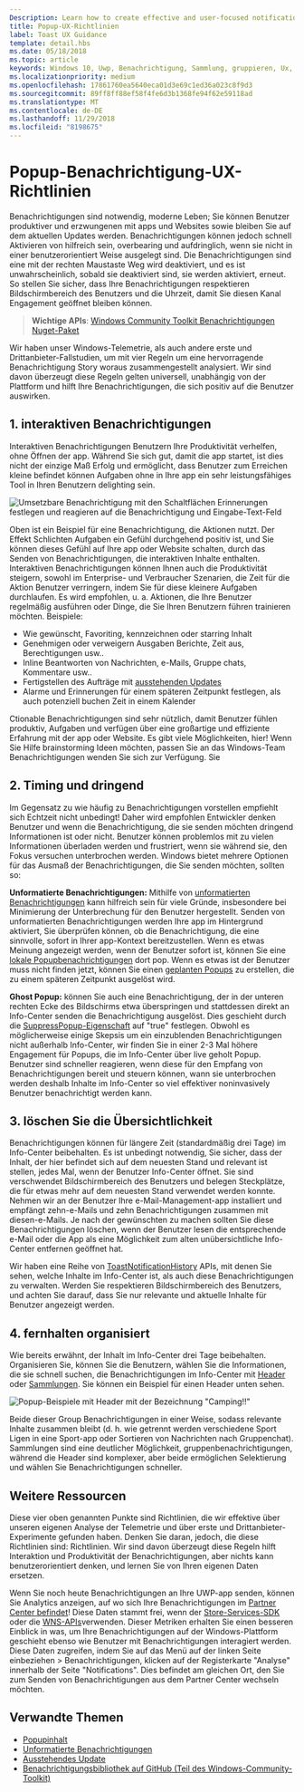 ```yaml
---
Description: Learn how to create effective and user-focused notifications that make your users productive and happy.
title: Popup-UX-Richtlinien
label: Toast UX Guidance
template: detail.hbs
ms.date: 05/18/2018
ms.topic: article
keywords: Windows 10, Uwp, Benachrichtigung, Sammlung, gruppieren, Ux, Ux-Richtlinien, Richtlinien, Aktion, Popup, Info-Center, Noninterruptive, effektive Benachrichtigungen, nicht zudringliche Benachrichtigungen, umsetzbare, verwalten, zu organisieren
ms.localizationpriority: medium
ms.openlocfilehash: 17861760ea5640eca01d3e69c1ed36a023c8f9d3
ms.sourcegitcommit: 89ff8ff88ef58f4fe6d3b1368fe94f62e59118ad
ms.translationtype: MT
ms.contentlocale: de-DE
ms.lasthandoff: 11/29/2018
ms.locfileid: "8198675"
---
```

# <a name="toast-notification-ux-guidance"></a>Popup-Benachrichtigung-UX-Richtlinien
Benachrichtigungen sind notwendig, moderne Leben; Sie können Benutzer produktiver und erzwungenen mit apps und Websites sowie bleiben Sie auf dem aktuellen Updates werden. Benachrichtigungen können jedoch schnell Aktivieren von hilfreich sein, overbearing und aufdringlich, wenn sie nicht in einer benutzerorientiert Weise ausgelegt sind. Die Benachrichtigungen sind eine mit der rechten Maustaste Weg wird deaktiviert, und es ist unwahrscheinlich, sobald sie deaktiviert sind, sie werden aktiviert, erneut.  So stellen Sie sicher, dass Ihre Benachrichtigungen respektieren Bildschirmbereich des Benutzers und die Uhrzeit, damit Sie diesen Kanal Engagement geöffnet bleiben können.

> **Wichtige APIs**: [Windows Community Toolkit Benachrichtigungen Nuget-Paket](https://www.nuget.org/packages/Microsoft.Toolkit.Uwp.Notifications/)

Wir haben unser Windows-Telemetrie, als auch andere erste und Drittanbieter-Fallstudien, um mit vier Regeln um eine hervorragende Benachrichtigung Story woraus zusammengestellt analysiert.  Wir sind davon überzeugt diese Regeln gelten universell, unabhängig von der Plattform und hilft Ihre Benachrichtigungen, die sich positiv auf die Benutzer auswirken.

## <a name="1-actionable-notifications"></a>1. interaktiven Benachrichtigungen
Interaktiven Benachrichtigungen Benutzern Ihre Produktivität verhelfen, ohne Öffnen der app.  Während Sie sich gut, damit die app startet, ist dies nicht der einzige Maß Erfolg und ermöglicht, dass Benutzer zum Erreichen kleine befindet können Aufgaben ohne in Ihre app ein sehr leistungsfähiges Tool in Ihren Benutzern delighting sein.

![Umsetzbare Benachrichtigung mit den Schaltflächen Erinnerungen festlegen und reagieren auf die Benachrichtigung und Eingabe-Text-Feld](images/actionable-notification-example01.png)

Oben ist ein Beispiel für eine Benachrichtigung, die Aktionen nutzt. Der Effekt Schlichten Aufgaben ein Gefühl durchgehend positiv ist, und Sie können dieses Gefühl auf Ihre app oder Website schalten, durch das Senden von Benachrichtigungen, die interaktiven Inhalte enthalten. Interaktiven Benachrichtigungen können Ihnen auch die Produktivität steigern, sowohl im Enterprise- und Verbraucher Szenarien, die Zeit für die Aktion Benutzer verringern, indem Sie für diese kleinere Aufgaben durchlaufen. Es wird empfohlen, u. a. Aktionen, die Ihre Benutzer regelmäßig ausführen oder Dinge, die Sie Ihren Benutzern führen trainieren möchten.  Beispiele:
* Wie gewünscht, Favoriting, kennzeichnen oder starring Inhalt
* Genehmigen oder verweigern Ausgaben Berichte, Zeit aus, Berechtigungen usw..
* Inline Beantworten von Nachrichten, e-Mails, Gruppe chats, Kommentare usw..
* Fertigstellen des Aufträge mit [ausstehenden Updates](toast-pending-update.md)
* Alarme und Erinnerungen für einem späteren Zeitpunkt festlegen, als auch potenziell buchen Zeit in einem Kalender

Ctionable Benachrichtigungen sind sehr nützlich, damit Benutzer fühlen produktiv, Aufgaben und verfügen über eine großartige und effiziente Erfahrung mit der app oder Website.  Es gibt viele Möglichkeiten, hier! Wenn Sie Hilfe brainstorming Ideen möchten, passen Sie an das Windows-Team Benachrichtigungen wenden Sie sich zur Verfügung.  Sie 

## <a name="2-timing-and-urgency"></a>2. Timing und dringend
Im Gegensatz zu wie häufig zu Benachrichtigungen vorstellen empfiehlt sich Echtzeit nicht unbedingt! Daher wird empfohlen Entwickler denken Benutzer und wenn die Benachrichtigung, die sie senden möchten dringend Informationen ist oder nicht. Benutzer können problemlos mit zu vielen Informationen überladen werden und frustriert, wenn sie während sie, den Fokus versuchen unterbrochen werden. Windows bietet mehrere Optionen für das Ausmaß der Benachrichtigungen, die Sie senden möchten, sollten so:

**Unformatierte Benachrichtigungen:** Mithilfe von [unformatierten Benachrichtigungen](raw-notification-overview.md) kann hilfreich sein für viele Gründe, insbesondere bei Minimierung der Unterbrechung für den Benutzer hergestellt.  Senden von unformatierten Benachrichtigungen werden Ihre app im Hintergrund aktiviert, Sie überprüfen können, ob die Benachrichtigung, die eine sinnvolle, sofort in Ihrer app-Kontext bereitzustellen. Wenn es etwas Meinung angezeigt werden, wenn der Benutzer sofort ist, können Sie eine [lokale Popupbenachrichtigungen](send-local-toast.md) dort pop.  Wenn es etwas ist der Benutzer muss nicht finden jetzt, können Sie einen [geplanten Popups](https://blogs.msdn.microsoft.com/tiles_and_toasts/2016/09/30/quickstart-sending-an-alarm-in-windows-10/) zu erstellen, die zu einem späteren Zeitpunkt ausgelöst wird.

**Ghost Popup:** können Sie auch eine Benachrichtigung, der in der unteren rechten Ecke des Bildschirms etwa überspringen und stattdessen direkt an Info-Center senden die Benachrichtigung ausgelöst. Dies geschieht durch die [SuppressPopup-Eigenschaft](https://docs.microsoft.com/en-us/uwp/api/windows.ui.notifications.toastnotification.suppresspopup) auf "true" festlegen. Obwohl es möglicherweise einige Skepsis um ein einzublenden Benachrichtigungen nicht außerhalb Info-Center, wir finden Sie in einer 2-3 Mal höhere Engagement für Popups, die im Info-Center über live geholt Popup.  Benutzer sind schneller reagieren, wenn diese für den Empfang von Benachrichtigungen bereit und steuern können, wann sie unterbrochen werden deshalb Inhalte im Info-Center so viel effektiver noninvasively Benutzer benachrichtigt werden kann.

## <a name="3-clear-out-the-clutter"></a>3. löschen Sie die Übersichtlichkeit
Benachrichtigungen können für längere Zeit (standardmäßig drei Tage) im Info-Center beibehalten.  Es ist unbedingt notwendig, Sie sicher, dass der Inhalt, der hier befindet sich auf dem neuesten Stand und relevant ist stellen, jedes Mal, wenn der Benutzer Info-Center öffnet. Sie sind verschwendet Bildschirmbereich des Benutzers und belegen Steckplätze, die für etwas mehr auf dem neuesten Stand verwendet werden konnte.  Nehmen wir an der Benutzer Ihre e-Mail-Management-app installiert und empfängt zehn-e-Mails und zehn Benachrichtigungen zusammen mit diesen-e-Mails.  Je nach der gewünschten zu machen sollten Sie diese Benachrichtigungen löschen, wenn der Benutzer lesen die entsprechende e-Mail oder die App als eine Möglichkeit zum alten unübersichtliche Info-Center entfernen geöffnet hat.

Wir haben eine Reihe von [ToastNotificationHistory](https://docs.microsoft.com/en-us/uwp/api/windows.ui.notifications.toastnotificationhistory) APIs, mit denen Sie sehen, welche Inhalte im Info-Center ist, als auch diese Benachrichtigungen zu verwalten. Werden Sie respektieren Bildschirmbereich des Benutzers, und achten Sie darauf, dass Sie nur relevante und aktuelle Inhalte für Benutzer angezeigt werden.

## <a name="4-keeping-organized"></a>4. fernhalten organisiert
Wie bereits erwähnt, der Inhalt im Info-Center drei Tage beibehalten.  Organisieren Sie, können Sie die Benutzern, wählen Sie die Informationen, die sie schnell suchen, die Benachrichtigungen im Info-Center mit [Header](https://docs.microsoft.com/en-us/windows/uwp/design/shell/tiles-and-notifications/toast-headers) oder [Sammlungen](https://docs.microsoft.com/en-us/uwp/api/windows.ui.notifications.toastcollection). Sie können ein Beispiel für einen Header unten sehen.

![Popup-Beispiele mit Header mit der Bezeichnung "Camping!!"](images/toast-headers-action-center.png)

Beide dieser Group Benachrichtigungen in einer Weise, sodass relevante Inhalte zusammen bleibt (d. h. wie getrennt werden verschiedene Sport Ligen in eine Sport-app oder Sortieren von Nachrichten nach Gruppenchat). Sammlungen sind eine deutlicher Möglichkeit, gruppenbenachrichtigungen, während die Header sind komplexer, aber beide ermöglichen Selektierung und wählen Sie Benachrichtigungen schneller. 

## <a name="other-resources"></a>Weitere Ressourcen
Diese vier oben genannten Punkte sind Richtlinien, die wir effektive über unseren eigenen Analyse der Telemetrie und über erste und Drittanbieter-Experimente gefunden haben. Denken Sie daran, jedoch, die diese Richtlinien sind: Richtlinien.  Wir sind davon überzeugt diese Regeln hilft Interaktion und Produktivität der Benachrichtigungen, aber nichts kann benutzerorientiert denken, und lernen Sie von Ihren eigenen Daten ersetzen.  

Wenn Sie noch heute Benachrichtigungen an Ihre UWP-app senden, können Sie Analytics anzeigen, auf wo sich Ihre Benachrichtigungen im [Partner Center befindet](https://partner.microsoft.com/dashboard)! Diese Daten stammt frei, wenn der [Store-Services-SDK](https://marketplace.visualstudio.com/items?itemName=AdMediator.MicrosoftStoreServicesSDK) oder die [WNS-APIs](https://docs.microsoft.com/en-us/windows/uwp/design/shell/tiles-and-notifications/windows-push-notification-services--wns--overview)verwenden. Dieser Metriken erhalten Sie einen besseren Einblick in was, um Ihre Benachrichtigungen auf der Windows-Plattform geschieht ebenso wie Benutzer mit Benachrichtigungen interagiert werden. Diese Daten zugreifen, indem Sie auf das Menü auf der linken Seite einbeziehen > Benachrichtigungen, klicken auf der Registerkarte "Analyse" innerhalb der Seite "Notifications".  Dies befindet am gleichen Ort, den Sie zum Senden von Benachrichtigungen aus dem Partner Center wechseln möchten.

## <a name="related-topics"></a>Verwandte Themen

* [Popupinhalt](adaptive-interactive-toasts.md)
* [Unformatierte Benachrichtigungen](raw-notification-overview.md)
* [Ausstehendes Update](toast-pending-update.md)
* [Benachrichtigungsbibliothek auf GitHub (Teil des Windows-Community-Toolkit)](https://github.com/Microsoft/UWPCommunityToolkit/tree/master/Microsoft.Toolkit.Uwp.Notifications)
